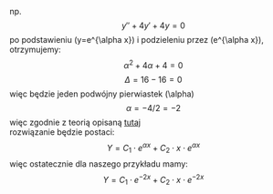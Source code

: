 np. $$ y'' + 4y' + 4y = 0 $$
po podstawieniu \(y=e^{\alpha x}\) i podzieleniu przez \(e^{\alpha x}\), otrzymujemy:  
$$ {\alpha}^2 + 4\alpha + 4 = 0 $$
$$ \Delta = 16 - 16 = 0 $$
więc będzie jeden podwójny pierwiastek \(\alpha\)  
$$ \alpha = -4 / 2 = -2 $$
więc zgodnie z teorią opisaną [tutaj](metoda1-rzedu-2.md)  
rozwiązanie będzie postaci:
$$ Y=C_1 \cdot e^{\alpha x} + C_2 \cdot x\cdot e^{\alpha x} $$
więc ostatecznie dla naszego przykładu mamy:  
$$ Y=C_1 \cdot e^{-2x} + C_2 \cdot x\cdot e^{-2x} $$